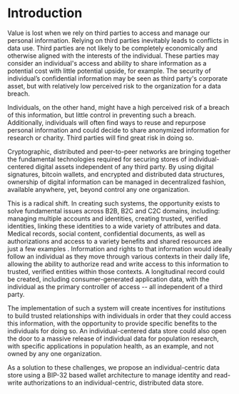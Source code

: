 # Introduction

Value is lost when we rely on third parties to access and manage our personal information. Relying on third parties inevitably leads to conflicts in data use. Third parties are not likely to be completely economically and otherwise aligned with the interests of the individual. These parties may consider an individual's access and ability to share information as a potential cost with little potential upside, for example. The security of individual’s confidential information may be seen as third party's corporate asset, but with relatively low perceived risk to the organization for a data breach. 

Individuals, on the other hand, might have a high perceived risk of a breach of this information, but little control in preventing such a breach. Additionally, individuals will often find ways to reuse and repurpose personal information and could decide to share anonymized information for research or charity. Third parties will find great risk in doing so.

Cryptographic, distributed and peer-to-peer networks are bringing together the fundamental technologies required for securing stores of individual-centered digital assets independent of any third party. By using digital signatures, bitcoin wallets, and encrypted and distributed data structures, ownership of digital information can be managed in decentralized fashion, available anywhere, yet, beyond control any one organization. 

This is a radical shift. In creating such systems, the opportunity exists to solve fundamental issues across B2B, B2C and C2C domains, including: managing multiple accounts and identities, creating trusted, verified identities, linking these identities to a wide variety of attributes and data. Medical records, social content, confidential documents, as well as authorizations and access to a variety benefits and shared resources are just a few examples . Information and rights to that information would ideally follow an individual as they move through various contexts in their daily life, allowing the ability to authorize read and write access to this information to trusted, verified entities within those contexts. A longitudinal record could be created, including consumer-generated application data, with the individual as the primary controller of access -- all independent of a third party.

The implementation of such a system will create incentives for institutions to build trusted relationships with individuals in order that they could access this information, with the opportunity to provide specific benefits to the individuals for doing so. An individual-centered data store could also open the door to a massive release of individual data for population research, with specific applications in population health, as an example, and not owned by any one organization.

As a solution to these challenges, we propose an individual-centric data store using a BIP-32 based wallet architecture to manage identity and read-write authorizations to an individual-centric, distributed data store. 
